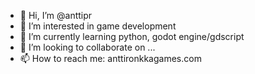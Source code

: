 - 👋 Hi, I’m @anttipr
- 👀 I’m interested in game development
- 🌱 I’m currently learning python, godot engine/gdscript
- 💞️ I’m looking to collaborate on ...
- 📫 How to reach me: anttironkkagames.com

<!---
anttipr/anttipr is a ✨ special ✨ repository because its `README.md` (this file) appears on your GitHub profile.
You can click the Preview link to take a look at your changes.
--->
